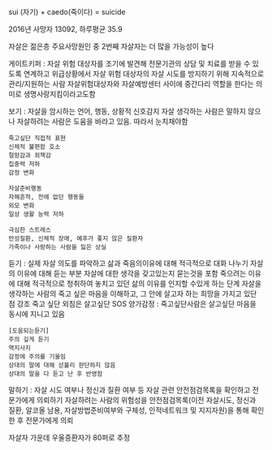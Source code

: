 sui (자기) + caedo(죽이다) = suicide

2016년 사망자 13092, 하루평균 35.9

자살은 젊은층 주요사망원인 중 2번째
자살자는 더 많을 가능성이 높다

게이트키퍼 : 자살 위험 대상자를 조기에 발견해 전문기관의 상담 및 치료를 받을 수 있도록 연계하고
            위급상황에서 자살 위험 대상자의 자살 시도를 방지하기 위해 지속적으로 관리/지원하는 사람
            자살위험대상자와 자살예방센터 사이에 중간다리 역할을 한다는 의미로 생명사랑지킴이라고도함

보기 : 자살을 암시하는 언어, 행동, 상황적 신호감지
    자살 생각하는 사람은 말하지 않으나 자살하려는 사람은 도움을 바라고 있음. 따라서 눈치채야함

    죽고싶단 직접적 표현
    신체적 불편함 호소
    절망감과 죄책감
    집중력 저하
    감정 변화

    자살준비행동
    자해흔적, 전에 없던 행동들
    외모 변화
    일상 생활 능력 저하

    극심한 스트레스
    만성질환, 신체적 장애, 예후가 좋지 않은 질환자
    가족이나 사랑하는 사람을 잃은 상실

듣기 : 실제 자살 의도를 파악하고 삶과 죽음의이유에 대해 적극적으로 대화 나누기
    자살의 이유에 대해 듣는 부분
    자살에 대한 생각을 갖고있는지 묻는것을 포함
    죽으려는 이유에 대해 적극적으로 청취하여 놓치고 있던 삶의 이유를 인지할 수있게 하는 단계
    자살을 생각하는 사람의 죽고 싶은 마음을 이해하고, 그 안에 살고자 하는 희망을 가지고 있단 점 강조
    죽고 싶단 외침은 살고싶단 SOS
    양가감정 : 죽고싶단사람은 살고싶단 마음을 동시에 지니고 있음

    [도움되는듣기]
    주의 깊게 듣기
    역지사지
    감정에 주의를 기울임
    상대의 말에 대해 섣불리 판단하지 않음
    상대의 말을 다 듣고 난 후 반영함

말하기 : 자살 시도 여부나 정신과 질환 여부 등 자살 관련 안전점검목록을 확인하고 전문가에게 의뢰하기
    자살하려는 사람의 위험성을 안전점검목록(이전 자살시도, 정신과 질환, 알코올 남용, 자살방법준비여부와 구체성, 인적네트워크 및 지지자원)을 통해 확인한 후 전문가에게 의뢰


자살자 가운데 우울증환자가 80퍼로 추정
